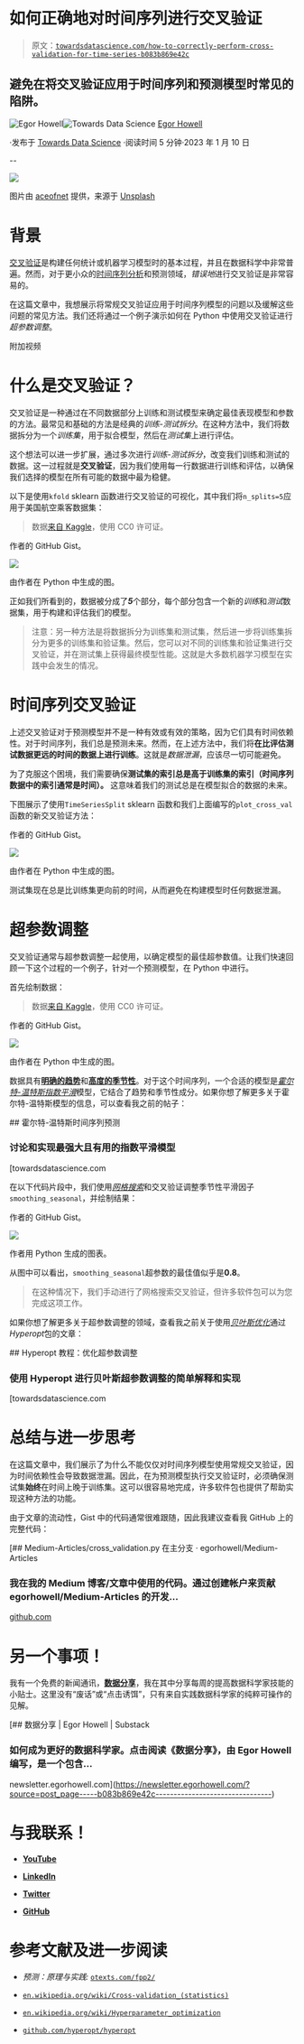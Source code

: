 # 如何正确地对时间序列进行交叉验证

> 原文：[`towardsdatascience.com/how-to-correctly-perform-cross-validation-for-time-series-b083b869e42c`](https://towardsdatascience.com/how-to-correctly-perform-cross-validation-for-time-series-b083b869e42c)

## 避免在将交叉验证应用于时间序列和预测模型时常见的陷阱。

[](https://medium.com/@egorhowell?source=post_page-----b083b869e42c--------------------------------)![Egor Howell](https://medium.com/@egorhowell?source=post_page-----b083b869e42c--------------------------------)[](https://towardsdatascience.com/?source=post_page-----b083b869e42c--------------------------------)![Towards Data Science](https://towardsdatascience.com/?source=post_page-----b083b869e42c--------------------------------) [Egor Howell](https://medium.com/@egorhowell?source=post_page-----b083b869e42c--------------------------------)

·发布于 [Towards Data Science](https://towardsdatascience.com/?source=post_page-----b083b869e42c--------------------------------) ·阅读时间 5 分钟·2023 年 1 月 10 日

--

![](img/7f3a6d6bf2bca0dd5fc4e9b0dbb20ffc.png)

图片由 [aceofnet](https://unsplash.com/@aceofnet?utm_source=medium&utm_medium=referral) 提供，来源于 [Unsplash](https://unsplash.com/?utm_source=medium&utm_medium=referral)

# 背景

[交叉验证](https://www.youtube.com/watch?v=1rZpbvSI26c&t=29s)是构建任何统计或机器学习模型时的基本过程，并且在数据科学中非常普遍。然而，对于更小众的[时间序列分析](https://en.wikipedia.org/wiki/Time_series)和预测领域，*错误地*进行交叉验证是非常容易的。

在这篇文章中，我想展示将常规交叉验证应用于时间序列模型的问题以及缓解这些问题的常见方法。我们还将通过一个例子演示如何在 Python 中使用交叉验证进行*超参数调整*。

附加视频

# 什么是交叉验证？

交叉验证是一种通过在不同数据部分上训练和测试模型来确定最佳表现模型和参数的方法。最常见和基础的方法是经典的*训练-测试拆分*。在这种方法中，我们将数据拆分为一个*训练集*，用于拟合模型，然后在*测试集*上进行评估。

这个想法可以进一步扩展，通过多次进行*训练-测试拆分*，改变我们训练和测试的数据。这一过程就是**交叉验证**，因为我们使用每一行数据进行训练和评估，以确保我们选择的模型在所有可能的数据中最为稳健。

以下是使用`kfold` sklearn 函数进行交叉验证的可视化，其中我们将`n_splits=5`应用于美国航空乘客数据集：

> 数据[来自 Kaggle](https://www.kaggle.com/datasets/ashfakyeafi/air-passenger-data-for-time-series-analysis)，使用 CC0 许可证。

作者的 GitHub Gist。

![](img/c2524728672d67047f5fc34d8ccdc664.png)

由作者在 Python 中生成的图。

正如我们所看到的，数据被分成了***5***个部分，每个部分包含一个新的*训练*和*测试*数据集，用于构建和评估我们的模型。

> 注意：另一种方法是将数据拆分为训练集和测试集，然后进一步将训练集拆分为更多的训练集和验证集。然后，您可以对不同的训练集和验证集进行交叉验证，并在测试集上获得最终模型性能。这就是大多数机器学习模型在实践中会发生的情况。

# 时间序列交叉验证

上述交叉验证对于预测模型并不是一种有效或有效的策略，因为它们具有时间依赖性。对于时间序列，我们总是预测未来。然而，在上述方法中，我们将**在比评估测试数据更远的时间的数据上进行训练**。这就是*数据泄漏*，应该尽一切可能避免。

为了克服这个困境，我们需要确保**测试集的索引总是高于训练集的索引（时间序列数据中的索引通常是时间）。** 这意味着我们的测试总是在模型拟合的数据的未来。

下图展示了使用`TimeSeriesSplit` sklearn 函数和我们上面编写的`plot_cross_val`函数的新交叉验证方法：

作者的 GitHub Gist。

![](img/57fbecd56d18813b7e617f1dc08d34da.png)

由作者在 Python 中生成的图。

测试集现在总是比训练集更向前的时间，从而避免在构建模型时任何数据泄漏。

# 超参数调整

交叉验证通常与超参数调整一起使用，以确定模型的最佳超参数值。让我们快速回顾一下这个过程的一个例子，针对一个预测模型，在 Python 中进行。

首先绘制数据：

> 数据[来自 Kaggle](https://www.kaggle.com/datasets/ashfakyeafi/air-passenger-data-for-time-series-analysis)，使用 CC0 许可证。

作者的 GitHub Gist。

![](img/3af53709f3c5cce46b20cce879d99ab0.png)

由作者在 Python 中生成的图。

数据具有[**明确的趋势**](https://medium.com/towards-data-science/time-series-stationarity-simply-explained-125269968154)和[**高度的季节性**](https://medium.com/towards-data-science/seasonality-of-time-series-5b45b4809acd)。对于这个时间序列，一个合适的模型是[*霍尔特-温特斯指数平滑*](https://en.wikipedia.org/wiki/Exponential_smoothing#Triple_exponential_smoothing_(Holt_Winters))模型，它结合了趋势和季节性成分。如果你想了解更多关于霍尔特-温特斯模型的信息，可以查看我之前的帖子：

[](/time-series-forecasting-with-holt-winters-b78ffc322f24?source=post_page-----b083b869e42c--------------------------------) ## 霍尔特-温特斯时间序列预测

### 讨论和实现最强大且有用的指数平滑模型

[towardsdatascience.com

在以下代码片段中，我们使用[*网格搜索*](https://www.yourdatateacher.com/2021/05/19/hyperparameter-tuning-grid-search-and-random-search/)和交叉验证调整季节性平滑因子`smoothing_seasonal`，并绘制结果：

作者的 GitHub Gist。

![](img/b6d848328293bb7085646c64d6e5b089.png)

作者用 Python 生成的图表。

从图中可以看出，`smoothing_seasonal`超参数的最佳值似乎是**0.8**。

> 在这种情况下，我们手动进行了网格搜索交叉验证，但许多软件包可以为您完成这项工作。

如果你想了解更多关于超参数调整的领域，查看我之前关于使用[*贝叶斯优化*](https://en.wikipedia.org/wiki/Bayesian_optimization)通过*Hyperopt*包的文章：

[](/optimise-your-hyperparameter-tuning-with-hyperopt-861573239eb5?source=post_page-----b083b869e42c--------------------------------) ## Hyperopt 教程：优化超参数调整

### 使用 Hyperopt 进行贝叶斯超参数调整的简单解释和实现

[towardsdatascience.com

# 总结与进一步思考

在这篇文章中，我们展示了为什么不能仅仅对时间序列模型使用常规交叉验证，因为时间依赖性会导致数据泄漏。因此，在为预测模型执行交叉验证时，必须确保测试集**始终**在时间上晚于训练集。这可以很容易地完成，许多软件包也提供了帮助实现这种方法的功能。

由于文章的流动性，Gist 中的代码通常很难跟随，因此我建议查看我 GitHub 上的完整代码：

[](https://github.com/egorhowell/Medium-Articles/blob/main/Time%20Series/Time%20Series%20Tools/cross_validation.py?source=post_page-----b083b869e42c--------------------------------) [## Medium-Articles/cross_validation.py 在主分支 · egorhowell/Medium-Articles

### 我在我的 Medium 博客/文章中使用的代码。通过创建帐户来贡献 egorhowell/Medium-Articles 的开发...

[github.com](https://github.com/egorhowell/Medium-Articles/blob/main/Time%20Series/Time%20Series%20Tools/cross_validation.py?source=post_page-----b083b869e42c--------------------------------)

# 另一个事项！

我有一个免费的新闻通讯，[**数据分享**](https://dishingthedata.substack.com/)，我在其中分享每周的提高数据科学家技能的小贴士。这里没有“废话”或“点击诱饵”，只有来自实践数据科学家的纯粹可操作的见解。

[](https://newsletter.egorhowell.com/?source=post_page-----b083b869e42c--------------------------------) [## 数据分享 | Egor Howell | Substack

### 如何成为更好的数据科学家。点击阅读《数据分享》，由 Egor Howell 编写，是一个包含…

newsletter.egorhowell.com](https://newsletter.egorhowell.com/?source=post_page-----b083b869e42c--------------------------------)

# 与我联系！

+   [**YouTube**](https://www.youtube.com/@egorhowell?sub_confirmation=1)

+   [**LinkedIn**](https://www.linkedin.com/in/egor-howell-092a721b3/)

+   [**Twitter**](https://twitter.com/EgorHowell)

+   [**GitHub**](https://github.com/egorhowell)

# 参考文献及进一步阅读

+   *预测：原理与实践:* [`otexts.com/fpp2/`](https://otexts.com/fpp3/holt-winters.html)

+   [`en.wikipedia.org/wiki/Cross-validation_(statistics)`](https://en.wikipedia.org/wiki/Cross-validation_(statistics))

+   [`en.wikipedia.org/wiki/Hyperparameter_optimization`](https://en.wikipedia.org/wiki/Hyperparameter_optimization)

+   [`github.com/hyperopt/hyperopt`](https://github.com/hyperopt/hyperopt)
